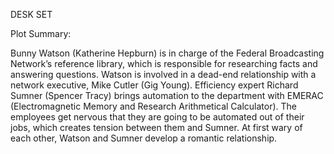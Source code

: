 DESK SET

Plot Summary:

Bunny Watson (Katherine Hepburn) is in charge of the Federal Broadcasting Network’s reference library, which is responsible for researching facts and answering questions. Watson is involved in a dead-end relationship with a network executive, Mike Cutler (Gig Young). Efficiency expert Richard Sumner (Spencer Tracy) brings automation to the department with EMERAC (Electromagnetic Memory and Research Arithmetical Calculator). The employees get nervous that they are going to be automated out of their jobs, which creates tension between them and Sumner. At first wary of each other, Watson and Sumner develop a romantic relationship.
